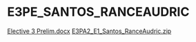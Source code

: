 # E3PE_SANTOS_RANCEAUDRIC
[Elective 3 Prelim.docx](https://github.com/ranceaudricsantos/E3PE_SANTOS_RANCEAUDRIC/files/6296933/Elective.3.Prelim.docx)
[E3PA2_E1_Santos_RanceAudric.zip](https://github.com/ranceaudricsantos/E3PE_SANTOS_RANCEAUDRIC/files/6297657/E3PA2_E1_Santos_RanceAudric.zip)
